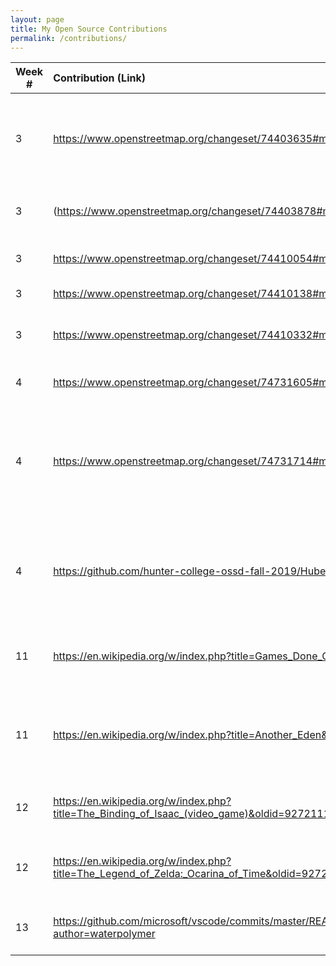 ```yaml
---
layout: page
title: My Open Source Contributions
permalink: /contributions/
---
```


<!--
Type of the contribution should be "Wikipedia edit", "OpenStreet Map feature", "Project Documentation", "Project Code", "Blog Edit", etc.

The description should include a brief summary of what you did.

Replace the first row below with your contribution.

-->





| Week #       | Contribution (Link)  | Type  | Description |
|---|:---|:---|:---|
|  3   | https://www.openstreetmap.org/changeset/74403635#map=19/40.77301/-73.98356   | OpenStreetMap edit    |   Added Exits and missing relational data to related exits and entrances    |
|  3   | (https://www.openstreetmap.org/changeset/74403878#map=19/40.77473/-73.98662   |  OpenStreetMap edit   |  Added multiple Citi Bike rental locations  |
|  3   | https://www.openstreetmap.org/changeset/74410054#map=17/40.77462/-73.98200   |  OpenStreetMap edit  |   Added bus stop locations   |
|  3   | https://www.openstreetmap.org/changeset/74410138#map=19/40.77714/-73.98296   |  OpenStreetMap edit | Updated store tag |
|  3   | https://www.openstreetmap.org/changeset/74410332#map=18/40.77321/-73.98530   |  OpenStreetMap edit | Added entrances and exits to local area |
|  4   | https://www.openstreetmap.org/changeset/74731605#map=19/40.76896/-73.96960   |  OpenStreetMap edit | Added more bus stop locations |
|  4   | https://www.openstreetmap.org/changeset/74731714#map=17/40.77188/-73.97718   |  OpenStreetMap edit | Added even more bus stop locations and updated shelter options for bus stops |
|  4   | https://github.com/hunter-college-ossd-fall-2019/HubertYe-weekly/pull/3  |  Blog edit | Fixed grammatical errors and flow of fellow blogger's first paragraph |
|  11   |  https://en.wikipedia.org/w/index.php?title=Games_Done_Quick&oldid=926097184  |  Wikipedia page edit | Improve GDQ's description of donation incentives |
|  11   |  https://en.wikipedia.org/w/index.php?title=Another_Eden&oldid=926095789  | Wikipedia page edit  | Clarified Chronos stone usage and added minor details to plot |
|  12   |  https://en.wikipedia.org/w/index.php?title=The_Binding_of_Isaac_(video_game)&oldid=927211177  | Wikipedia page edit  |  Added reason for Isaac fleeing  |
|  12   |  https://en.wikipedia.org/w/index.php?title=The_Legend_of_Zelda:_Ocarina_of_Time&oldid=927212282 | Wikipedia page edit | Added to description of master quest changes | 
|  13   | https://github.com/microsoft/vscode/commits/master/README.md?author=waterpolymer | VS code readme clarification | Clarified instances of Code to VS Code |
